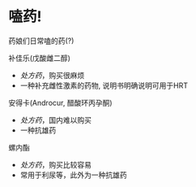 # 嗑药!
药娘们日常嗑的药(?)

补佳乐(戊酸雌二醇)
+ _处方药_，购买很麻烦
+ 一种补充雌性激素的药物, 说明书明确说明可用于HRT

安得卡(Androcur, 醋酸环丙孕酮)
+ _处方药_，国内难以购买
+ 一种抗雄药

螺内酯
+ _处方药_，购买比较容易
+ 常用于利尿等，此外为一种抗雄药
